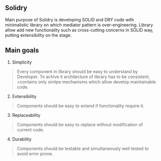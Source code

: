 ## Solidry
Main purpose of Solidry is developing SOLID and DRY code with minimalistic library on which mediator pattern is over-engineering. Library allow add new functionality such as cross-cutting concerns in SOLID way, putting extensibility on the stage.

## Main goals
1. Simplicity
>Every component in library should be easy to understand by Developer. To achive it architecture of library has to be consistent,      >contains   only simlpe mechanisms which allow develop maintainable code.

2. Extensibility
>Components should be easy to extend if functionality require it.  

3. Replaceability
>Components should be easy to replace without modification of current code.

4. Durability
>Components should be testable and simultaneously well tested to avoid error prone.  
